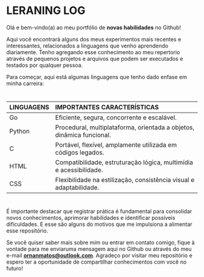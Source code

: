 # LERANING LOG

Olá e bem-vindo(a) ao meu portfólio de **novas habilidades** no Github!

Aqui você encontrará alguns dos meus experimentos mais recentes e interessantes, relacionados a linguagens que venho aprendendo diariamente. Tenho agregando esse conhecimento ao meu repertorio através de pequenos projetos e arquivos que podem ser executados e testados por qualquer pessoa.

Para começar, aqui está algumas linguagens que tenho dado enfase em minha carreira:

#

| LINGUAGENS  | IMPORTANTES CARACTERÍSTICAS|
| :---- | :----    |
| Go    | Eficiente, segura, concorrente e escalável. |
| Python| Procedural, multiplataforma, orientada a objetos, dinâmica funcional.|
| C     | Portável, flexível, amplamente utilizada em códigos legados. |
| HTML  | Compatibilidade, estruturação lógica, multimídia e acessibilidade.  |
| CSS   | Flexibilidade na estilização, consistência visual e adaptabilidade. |

#

É importante destacar que registrar prática é fundamental para consolidar novos conhecimentos, aprimorar habilidades  e identificar possíveis dificuldades. E esse são alguns do motivos que me impulsiona a alimentar esse repositório.

 
Se você quiser saber mais sobre mim ou entrar em contato comigo, fique à vontade para me enviaruma mensagem aqui no Github ou através do meu e-mail **ornanmatos@outlook.com**. Agradeço por visitar meu repositório e espero ter a oportunidade de compartilhar conhecimentos com você no futuro!
